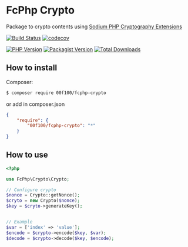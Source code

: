 # FcPhp Crypto

Package to crypto contents using [Sodium PHP Cryptography Extensions](http://php.net/manual/en/intro.sodium.php)

[![Build Status](https://travis-ci.org/00F100/fcphp-crypto.svg?branch=master)](https://travis-ci.org/00F100/fcphp-crypto) [![codecov](https://codecov.io/gh/00F100/fcphp-crypto/branch/master/graph/badge.svg)](https://codecov.io/gh/00F100/fcphp-crypto)

[![PHP Version](https://img.shields.io/packagist/php-v/00f100/fcphp-crypto.svg)](https://packagist.org/packages/00F100/fcphp-crypto) [![Packagist Version](https://img.shields.io/packagist/v/00f100/fcphp-crypto.svg)](https://packagist.org/packages/00F100/fcphp-crypto) [![Total Downloads](https://poser.pugx.org/00F100/fcphp-crypto/downloads)](https://packagist.org/packages/00F100/fcphp-crypto)


## How to install

Composer:
```sh
$ composer require 00f100/fcphp-crypto
```

or add in composer.json
```json
{
	"require": {
		"00f100/fcphp-crypto": "*"
	}
}
```

## How to use

```php
<?php

use FcPhp\Crypto\Crypto;

// Configure crypto
$nonce = Crypto::getNonce();
$cryto = new Crypto($nonce);
$key = $cryto->generateKey();


// Example
$var = ['index' => 'value'];
$encode = $crypto->encode($key, $var);
$decode = $crypto->decode($key, $encode);

```